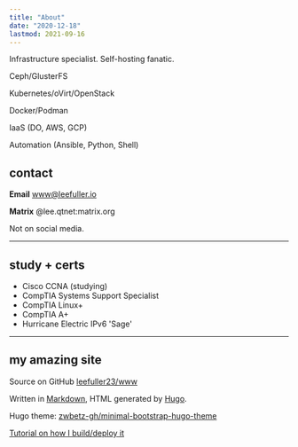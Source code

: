 ```yaml
---
title: "About"
date: "2020-12-18"
lastmod: 2021-09-16
---
```

Infrastructure specialist. Self-hosting fanatic.


Ceph/GlusterFS

Kubernetes/oVirt/OpenStack

Docker/Podman


IaaS (DO, AWS, GCP)

Automation (Ansible, Python, Shell)

## contact

**Email** [www@leefuller.io](mailto:site@leefuller.io)

**Matrix** @lee.qtnet:matrix.org

Not on social media.

---

## study + certs

- Cisco CCNA (studying)
- CompTIA Systems Support Specialist
- CompTIA Linux+
- CompTIA A+
- Hurricane Electric IPv6 'Sage'

---

## my amazing site

Source on GitHub [leefuller23/www](https://github.com/leefuller23/www)

Written in [Markdown](https://www.markdownguide.org/), HTML generated by [Hugo](https://github.com/gohugoio/hugo).

Hugo theme: [zwbetz-gh/minimal-bootstrap-hugo-theme](https://github.com/zwbetz-gh/minimal-bootstrap-hugo-theme)

[Tutorial on how I build/deploy it](https://leefuller.io/build-site-with-cloudflare-pages/)